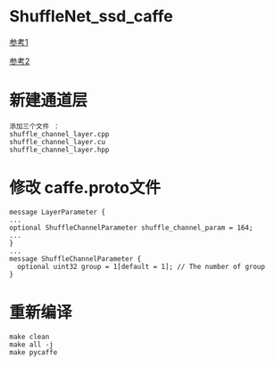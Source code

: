 # ShuffleNet_ssd_caffe
[参考1](https://github.com/FreeApe/VGG-or-MobileNet-SSD/tree/master/examples/shufflenet_ssd_head_shoulder)

[参考2](https://github.com/linchaozhang/shufflenet-ssd)

# 新建通道层
    添加三个文件 ：
    shuffle_channel_layer.cpp
    shuffle_channel_layer.cu
    shuffle_channel_layer.hpp
# 修改 caffe.proto文件
    message LayerParameter {
    ...
    optional ShuffleChannelParameter shuffle_channel_param = 164;
    ...
    }
    ...
    message ShuffleChannelParameter {
      optional uint32 group = 1[default = 1]; // The number of group
    }
# 重新编译
    make clean
    make all -j
    make pycaffe
# 
